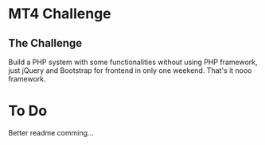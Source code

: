 # MT4 Challenge

## The Challenge
Build a PHP system with some functionalities without using PHP framework, just jQuery and Bootstrap for frontend in only one weekend.
That's it nooo framework.

# To Do
Better readme comming...


